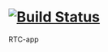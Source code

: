[![Build Status](https://drone.io/github.com/ReturnOnIntellingenceTraineeCommunity/rtc-app/status.png)](https://drone.io/github.com/ReturnOnIntellingenceTraineeCommunity/rtc-app/latest)
=======
RTC-app
